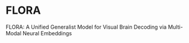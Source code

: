 # FLORA
FLORA: A Unified Generalist Model for Visual Brain Decoding via Multi-Modal Neural Embeddings
